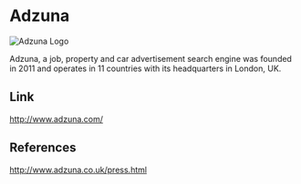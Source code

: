 Adzuna
======

![Adzuna Logo](http://zunastatic-abf.kxcdn.com/images/global/landing/press/logo_stacked.png "Adzuna Logo")


Adzuna, a job, property and car advertisement search engine was founded
in 2011 and operates in 11 countries with its headquarters in London, UK.

Link
----
http://www.adzuna.com/

References
----------
http://www.adzuna.co.uk/press.html

